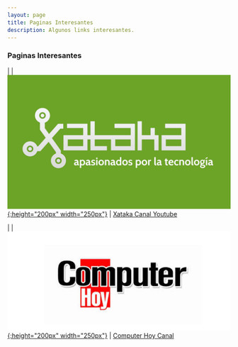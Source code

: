 ```yaml
---
layout: page
title: Paginas Interesantes
description: Algunos links interesantes.
---
```

### Paginas Interesantes

| | [![Xataka](img/xataka_logo.png){:height="200px" width="250px"}](https://www.xataka.com/) |
[Xataka Canal Youtube](https://www.youtube.com/user/XatakaTV "Xataka Canal")

| | [![CH](img/CH_logo.png){:height="200px" width="250px"}](http://computerhoy.com/) |
[Computer Hoy Canal](https://www.youtube.com/user/ComputerhoyTV "CH canal")

